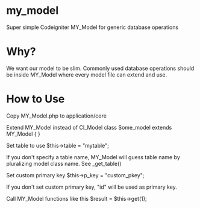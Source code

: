 # my_model
Super simple Codeigniter MY_Model for generic database operations

# Why?
We want our model to be slim. Commonly used database operations should be inside MY_Model where every model file can extend and use.

# How to Use
Copy MY_Model.php to application/core

Extend MY_Model instead of CI_Model
	class Some_model extends MY_Model { }

Set table to use
	$this->table = "mytable";

If you don't specify a table name, MY_Model will guess table name by pluralizing model class name.
See _get_table()

Set custom primary key
	$this->p_key = "custom_pkey";

If you don't set custom primary key, "id" will be used as primary key.

Call MY_Model functions like this
	$result = $this->get(1);